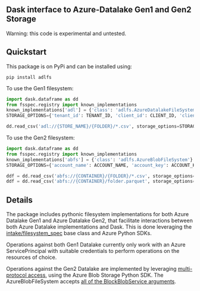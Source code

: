 Dask interface to Azure-Datalake Gen1 and Gen2 Storage
------------------------------------------------------

Warning: this code is experimental and untested.

Quickstart
----------
This package is on PyPi and can be installed using:

`pip install adlfs`

To use the Gen1 filesystem:

```python
import dask.dataframe as dd
from fsspec.registry import known_implementations
known_implementations['adl'] = {'class': 'adlfs.AzureDatalakeFileSystem'}
STORAGE_OPTIONS={'tenant_id': TENANT_ID, 'client_id': CLIENT_ID, 'client_secret': CLIENT_SECRET}

dd.read_csv('adl://{STORE_NAME}/{FOLDER}/*.csv', storage_options=STORAGE_OPTIONS)
```

To use the Gen2 filesystem:

```python
import dask.dataframe as dd
from fsspec.registry import known_implementations
known_implementations['abfs'] = {'class': 'adlfs.AzureBlobFileSystem'}
STORAGE_OPTIONS={'account_name': ACCOUNT_NAME, 'account_key': ACCOUNT_KEY}

ddf = dd.read_csv('abfs://{CONTAINER}/{FOLDER}/*.csv', storage_options=STORAGE_OPTIONS)
ddf = dd.read_csv('abfs://{CONTAINER}/folder.parquet', storage_options=STORAGE_OPTIONS)
```

Details
-------
The package includes pythonic filesystem implementations for both 
Azure Datalake Gen1 and Azure Datalake Gen2, that facilitate 
interactions between both Azure Datalake implementations and Dask.  This is done leveraging the 
[intake/filesystem_spec](https://github.com/intake/filesystem_spec/tree/master/fsspec) base class and Azure Python SDKs.

Operations against both Gen1 Datalake currently only work with an Azure ServicePrincipal
with suitable credentials to perform operations on the resources of choice.

Operations against the Gen2 Datalake are implemented by leveraging [multi-protocol access](https://docs.microsoft.com/en-us/azure/storage/blobs/data-lake-storage-multi-protocol-access), using the Azure Blob Storage Python SDK.
The AzureBlobFileSystem accepts [all of the BlockBlobService arguments](https://docs.microsoft.com/en-us/python/api/azure-storage-blob/azure.storage.blob.blockblobservice.blockblobservice?view=azure-python-previous).

